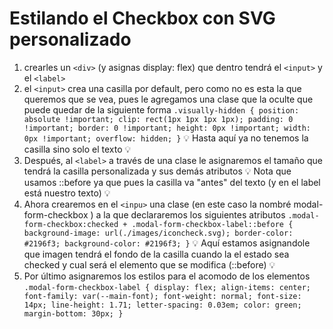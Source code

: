# Estilando el Checkbox con SVG personalizado

1. crearles un `<div>` (y asignas display: flex) que dentro tendrá el `<input>` y el `<label>`
2. el `<input>` crea una casilla por default, pero como no es esta la que queremos que se vea, pues le agregamos una clase que la oculte que puede quedar de la siguiente forma
   `.visually-hidden {
   position: absolute !important;
   clip: rect(1px 1px 1px 1px);
   padding: 0 !important;
   border: 0 !important;
   height: 0px !important;
   width: 0px !important;
   overflow: hidden;
}`
   :bulb: Hasta aquí ya no tenemos la casilla sino solo el texto :bulb:
3. Después, al `<label>` a través de una clase le asignaremos el tamaño que tendrá la casilla personalizada y sus demás atributos
   :bulb: Nota que usamos ::before ya que pues la casilla va "antes" del texto (y en el label está nuestro texto) :bulb:
4. Ahora crearemos en el `<inpu>` una clase (en este caso la nombré modal-form-checkbox ) a la que declararemos los siguientes atributos
   `.modal-form-checkbox:checked + .modal-form-checkbox-label::before {
   background-image: url(./images/iconcheck.svg);
   border-color: #2196f3;
   background-color: #2196f3;
}`
   :bulb: Aquí estamos asignandole que imagen tendrá el fondo de la casilla cuando la el estado sea checked y cual será el elemento que se modifica (::before) :bulb:
5. Por último asignaremos los estilos para el acomodo de los elementos
   `.modal-form-checkbox-label {
   display: flex;
   align-items: center;
   font-family: var(--main-font);
   font-weight: normal;
   font-size: 14px;
   line-height: 1.71;
   letter-spacing: 0.03em;
   color: green;
   margin-bottom: 30px;
}`
